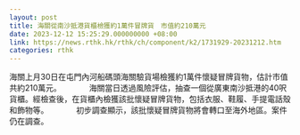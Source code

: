 ```yaml
---
layout: post
title: 海關從南沙抵港貨櫃檢獲約1萬件冒牌貨　市值約210萬元
date: 2023-12-12 15:25:29.000000000 +08:00
link: https://news.rthk.hk/rthk/ch/component/k2/1731929-20231212.htm
categories: rthk
---
```


海關上月30日在屯門內河船碼頭海關驗貨場檢獲約1萬件懷疑冒牌貨物，估計市值共約210萬元。
　　　
海關當日透過風險評估，抽查一個從廣東南沙抵港的40呎貨櫃。經檢查後，在貨櫃內檢獲該批懷疑冒牌貨物，包括衣服、鞋履、手提電話殼和飾物等。
　　　
初步調查顯示，該批懷疑冒牌貨物將會轉口至海外地區。案件仍在調查。

